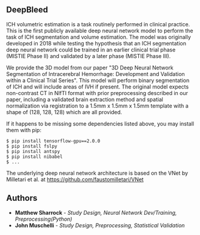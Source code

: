 ## DeepBleed

ICH volumetric estimation is a task routinely performed in clinical practice. This is the first publicly available deep neural network model to perform the task of ICH segmentation and volume estimation. The model was originally developed in 2018 while testing the hypothesis that an ICH segmentation deep neural network could be trained in an earlier clinical trial phase (MISTIE Phase II) and validated by a later phase (MISTIE Phase III).

We provide the 3D model from our paper "3D Deep Neural Network Segmentation of Intracerebral Hemorrhage: Development and Validation within a Clinical Trial Series". This model will perform binary segmentation of ICH and will include areas of IVH if present. The original model expects non-contrast CT in NIfTI format with prior preprocessing described in our paper, including a validated brain extraction method and spatial normalization via registration to a 1.5mm x 1.5mm x 1.5mm template with a shape of (128, 128, 128) which are all provided.  


If it happens to be missing some dependencies listed above, you may install them with pip: <br/>
```
$ pip install tensorflow-gpu==2.0.0
$ pip install fslpy
$ pip install antspy
$ pip install nibabel
$ ...
```
The underlying deep neural network architecture is based on the VNet by Milletari et al. at https://github.com/faustomilletari/VNet



## Authors

* **Matthew Sharrock** - *Study Design, Neural Network Dev/Training, Preprocessing(Python)*
* **John Muschelli** - *Study Design, Preprocessing, Statistical Validation*

